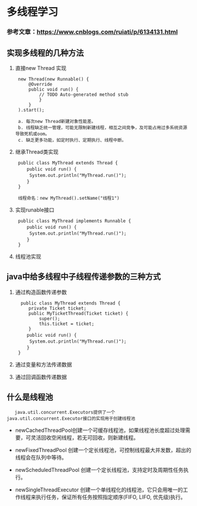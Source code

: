 # 多线程学习

### 参考文章：https://www.cnblogs.com/ruiati/p/6134131.html


## 实现多线程的几种方法

1. 直接new Thread 实现

        new Thread(new Runnable() {
            @Override
            public void run() {
                // TODO Auto-generated method stub
                }
            }
        ).start();

        a. 每次new Thread新建对象性能差。
        b. 线程缺乏统一管理，可能无限制新建线程，相互之间竞争，及可能占用过多系统资源导致死机或oom。
        c. 缺乏更多功能，如定时执行、定期执行、线程中断。

2. 继承Thread类实现

        public class MyThread extends Thread {  
        　　public void run() {  
        　　 System.out.println("MyThread.run()");  
        　　}  
        }  

        线程命名：new MyThread().setName("线程1")

3. 实现runable接口 

        public class MyThread implements Runnable {  
        　　public void run() {  
        　　 System.out.println("MyThread.run()");  
        　　}  
        } 

4. 线程池实现


## java中给多线程中子线程传递参数的三种方式

1. 通过构造函数传递参数

         public class MyThread extends Thread {
            private Ticket ticket;	
            public MyTicketThread(Ticket ticket) {
                super();
                this.ticket = ticket;
            }  
        　　public void run() {  
        　　 System.out.println("MyThread.run()");  
        　　} 
        } 

2. 通过变量和方法传递数据

3. 通过回调函数传递数据




## 什么是线程池 

       java.util.concurrent.Executors提供了一个 java.util.concurrent.Executor接口的实现用于创建线程池

* newCachedThreadPool创建一个可缓存线程池，如果线程池长度超过处理需要，可灵活回收空闲线程，若无可回收，则新建线程。

* newFixedThreadPool 创建一个定长线程池，可控制线程最大并发数，超出的线程会在队列中等待。

* newScheduledThreadPool 创建一个定长线程池，支持定时及周期性任务执行。

* newSingleThreadExecutor 创建一个单线程化的线程池，它只会用唯一的工作线程来执行任务，保证所有任务按照指定顺序(FIFO, LIFO, 优先级)执行。